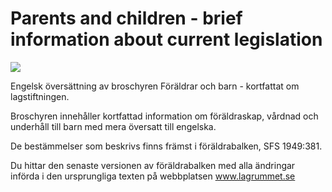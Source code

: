 # Parents and children - brief information about current legislation

![](/contentassets/8d1eded381754ebca85a52d707fe54a8/foraldrar_en150px.jpg?width=150&quality=85)

Engelsk översättning av broschyren Föräldrar och barn - kortfattat om lagstiftningen.

Broschyren innehåller kortfattad information om föräldraskap, vårdnad och underhåll till barn med mera översatt till engelska.

De bestämmelser som beskrivs finns främst i föräldrabalken, SFS 1949:381.

Du hittar den senaste versionen av föräldrabalken med alla ändringar införda i den ursprungliga texten på webbplatsen www.lagrummet.se
